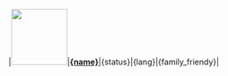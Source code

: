 |<img src="{logo}" width="100px"/>|<a style=" font-weight: bold" href="{link}">{name}</a>|<span style="text-align:center">{status}</span>|{lang}|{family_friendy}|
